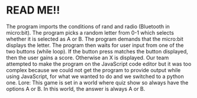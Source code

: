 # READ ME!!
The program imports the conditions of rand and radio (Bluetooth in micro:bit). The program picks a random letter from 0-1 which selects whether it is selected as A or B. The program demands that the micro:bit displays the letter. The program then waits for user input from one of the two buttons (while loop). If the button press matches the button displayed, then the user gains a score. Otherwise an X is displayed. Our team attempted to make the program on the JavaScript code editor but it was too complex because we could not get the program to provide output while using JavaScript, for what we wanted to do and we switched to a python one.
Lore:
This game is set in a world where quiz show so always have the options A or B. In this world, the answer is always A or B.
